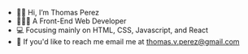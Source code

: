 - 👋🏼 Hi, I’m Thomas Perez
- 👨🏻‍💻 A Front-End Web Developer
- 💻 Focusing mainly on HTML, CSS, Javascript, and React
- 📧 If you'd like to reach me email me at thomas.v.perez@gmail.com
